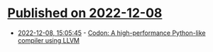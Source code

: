 # [Published on 2022-12-08](index.md)

* [2022-12-08, 15:05:45](https://news.ycombinator.com/item?id=33908576) - [Codon: A high-performance Python-like compiler using LLVM](https://github.com/exaloop/codon)
